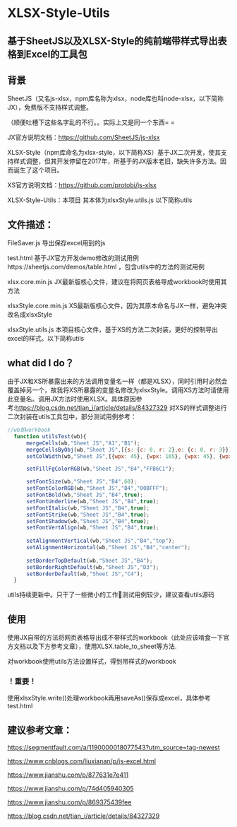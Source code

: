 # XLSX-Style-Utils
## 基于SheetJS以及XLSX-Style的纯前端带样式导出表格到Excel的工具包

## 背景
SheetJS（又名js-xlsx，npm库名称为xlsx，node库也叫node-xlsx，以下简称JX），免费版不支持样式调整。

（顺便吐槽下这些名字乱的不行。。实际上又是同一个东西= =

JX官方说明文档：https://github.com/SheetJS/js-xlsx

XLSX-Style（npm库命名为xlsx-style，以下简称XS）基于JX二次开发，使其支持样式调整，但其开发停留在2017年，所基于的JX版本老旧，缺失许多方法。因而诞生了这个项目。

XS官方说明文档：https://github.com/protobi/js-xlsx

XLSX-Style-Utils：本项目 其本体为xlsxStyle.utils.js 以下简称utils


## 文件描述：

FileSaver.js 导出保存excel用到的js

test.html 基于JX官方开发demo修改的测试用例https://sheetjs.com/demos/table.html ，包含utils中的方法的测试用例

xlsx.core.min.js JX最新版核心文件，建议在将网页表格导成workbook时使用其方法

xlsxStyle.core.min.js XS最新版核心文件，因为其原本命名与JX一样，避免冲突改名成xlsxStyle

xlsxStyle.utils.js 本项目核心文件，基于XS的方法二次封装，更好的控制导出excel的样式。以下简称utils

## what did I do？

由于JX和XS所暴露出来的方法调用变量名一样（都是XLSX），同时引用时必然会覆盖掉另一个，故我将XS所暴露的变量名修改为xlsxStyle。调用XS方法时请使用此变量名。调用JX方法时使用XLSX。具体原因参考:https://blog.csdn.net/tian_i/article/details/84327329
对XS的样式调整进行二次封装在utils工具包中，部分测试用例参考：
  ```javascript
  //wb即workbook
	function utilsTest(wb){
		mergeCells(wb,"Sheet JS","A1","B1");
		mergeCellsByObj(wb,"Sheet JS",[{s: {c: 0, r: 2},e: {c: 0, r: 3}}]);
		setColWidth(wb,"Sheet JS",[{wpx: 45}, {wpx: 165}, {wpx: 45}, {wpx: 45}]);

		setFillFgColorRGB(wb,"Sheet JS","B4","FFB6C1");

		setFontSize(wb,"Sheet JS","B4",60);
		setFontColorRGB(wb,"Sheet JS","B4","00BFFF");
		setFontBold(wb,"Sheet JS","B4",true);
		setFontUnderline(wb,"Sheet JS","B4",true);
		setFontItalic(wb,"Sheet JS","B4",true);
		setFontStrike(wb,"Sheet JS","B4",true);
		setFontShadow(wb,"Sheet JS","B4",true);
		setFontVertAlign(wb,"Sheet JS","B4",true);
		
		setAlignmentVertical(wb,"Sheet JS","B4","top");
		setAlignmentHorizontal(wb,"Sheet JS","B4","center");
		
		setBorderTopDefault(wb,"Sheet JS","B4");
		setBorderRightDefault(wb,"Sheet JS","D3");
		setBorderDefault(wb,"Sheet JS","C4");
	}
  ```
  utils持续更新中。只干了一些微小的工作🐸测试用例较少，建议查看utils源码
  
  ## 使用
  
  使用JX自带的方法将网页表格导出成不带样式的workbook（此处应该啃食一下官方文档以及下方参考文章），使用XLSX.table_to_sheet等方法.
  
  对workbook使用utils方法设置样式，得到带样式的workbook
  
  ### ！重要！
  
  使用xlsxStyle.write()处理workbook再用saveAs()保存成excel，具体参考test.html
  
  
  
  
  
  ## 建议参考文章：
  
  https://segmentfault.com/a/1190000018077543?utm_source=tag-newest
  
  https://www.cnblogs.com/liuxianan/p/js-excel.html
  
  https://www.jianshu.com/p/877631e7e411
  
  https://www.jianshu.com/p/74d405940305
  
  https://www.jianshu.com/p/869375439fee
  
  https://blog.csdn.net/tian_i/article/details/84327329
  

  
